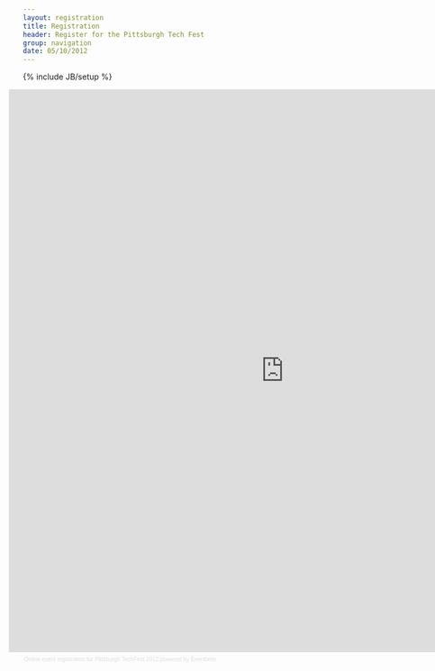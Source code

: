 ```yaml
---
layout: registration
title: Registration
header: Register for the Pittsburgh Tech Fest
group: navigation
date: 05/10/2012
---
```

{% include JB/setup %}

<div style="width:975px; text-align:left" ><iframe src="http://pghtechfest2012.eventbrite.com?ref=eweb" frameborder="0" height="1000" width="100%" vspace="0" hspace="0" marginheight="5" marginwidth="5" scrolling="auto" allowtransparency="true" style="margin: 0px -125px 0px -25px;"></iframe><div style="font-family:Helvetica, Arial; font-size:10px; padding:5px 0 5px; margin:2px; width:100%; text-align:left;" ><a style="color:#ddd; text-decoration:none;" target="_blank" href="http://www.eventbrite.com/r/eweb">Online event registration</a><span style="color:#ddd;"> for </span><a style="color:#ddd; text-decoration:none;" target="_blank" href="http://http://pghtechfest2012.eventbrite.com?ref=eweb">Pittsburgh TechFest 2012</a> <span style="color:#ddd;">powered by</span> <a style="color:#ddd; text-decoration:none;" target="_blank" href="http://www.eventbrite.com?ref=eweb">Eventbrite</a></div></div>